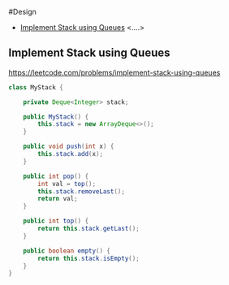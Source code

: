 #Design
+ [Implement Stack using Queues](#implement-stack-using-queues)
<....>
## Implement Stack using Queues
https://leetcode.com/problems/implement-stack-using-queues
```java
class MyStack {

    private Deque<Integer> stack;

    public MyStack() {
        this.stack = new ArrayDeque<>();
    }

    public void push(int x) {
        this.stack.add(x);
    }

    public int pop() {
        int val = top();
        this.stack.removeLast();
        return val;
    }

    public int top() {
        return this.stack.getLast();
    }

    public boolean empty() {
        return this.stack.isEmpty();
    }
}
```
